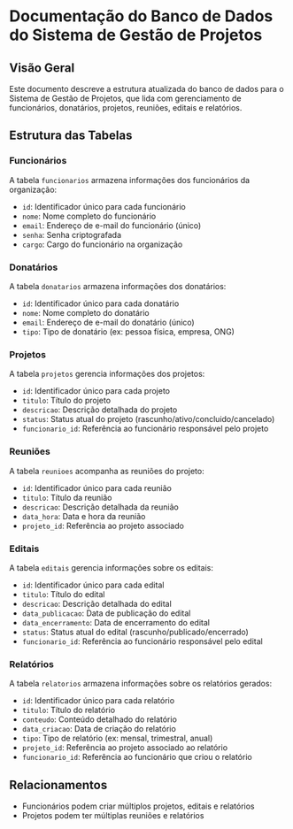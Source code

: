 # Documentação do Banco de Dados do Sistema de Gestão de Projetos

## Visão Geral
Este documento descreve a estrutura atualizada do banco de dados para o Sistema de Gestão de Projetos, que lida com gerenciamento de funcionários, donatários, projetos, reuniões, editais e relatórios.

## Estrutura das Tabelas

### Funcionários
A tabela `funcionarios` armazena informações dos funcionários da organização:
- `id`: Identificador único para cada funcionário
- `nome`: Nome completo do funcionário
- `email`: Endereço de e-mail do funcionário (único)
- `senha`: Senha criptografada
- `cargo`: Cargo do funcionário na organização

### Donatários
A tabela `donatarios` armazena informações dos donatários:
- `id`: Identificador único para cada donatário
- `nome`: Nome completo do donatário
- `email`: Endereço de e-mail do donatário (único)
- `tipo`: Tipo de donatário (ex: pessoa física, empresa, ONG)

### Projetos
A tabela `projetos` gerencia informações dos projetos:
- `id`: Identificador único para cada projeto
- `titulo`: Título do projeto
- `descricao`: Descrição detalhada do projeto
- `status`: Status atual do projeto (rascunho/ativo/concluido/cancelado)
- `funcionario_id`: Referência ao funcionário responsável pelo projeto

### Reuniões
A tabela `reunioes` acompanha as reuniões do projeto:
- `id`: Identificador único para cada reunião
- `titulo`: Título da reunião
- `descricao`: Descrição detalhada da reunião
- `data_hora`: Data e hora da reunião
- `projeto_id`: Referência ao projeto associado

### Editais
A tabela `editais` gerencia informações sobre os editais:
- `id`: Identificador único para cada edital
- `titulo`: Título do edital
- `descricao`: Descrição detalhada do edital
- `data_publicacao`: Data de publicação do edital
- `data_encerramento`: Data de encerramento do edital
- `status`: Status atual do edital (rascunho/publicado/encerrado)
- `funcionario_id`: Referência ao funcionário responsável pelo edital

### Relatórios
A tabela `relatorios` armazena informações sobre os relatórios gerados:
- `id`: Identificador único para cada relatório
- `titulo`: Título do relatório
- `conteudo`: Conteúdo detalhado do relatório
- `data_criacao`: Data de criação do relatório
- `tipo`: Tipo de relatório (ex: mensal, trimestral, anual)
- `projeto_id`: Referência ao projeto associado ao relatório
- `funcionario_id`: Referência ao funcionário que criou o relatório

## Relacionamentos
- Funcionários podem criar múltiplos projetos, editais e relatórios
- Projetos podem ter múltiplas reuniões e relatórios



